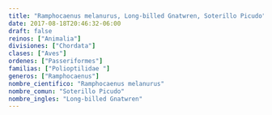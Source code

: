```yaml
---
title: "Ramphocaenus melanurus, Long-billed Gnatwren, Soterillo Picudo"
date: 2017-08-18T20:46:32-06:00
draft: false
reinos: ["Animalia"]
divisiones: ["Chordata"]
clases: ["Aves"]
ordenes: ["Passeriformes"]
familias: ["Polioptilidae "]
generos: ["Ramphocaenus"]
nombre_cientifico: "Ramphocaenus melanurus"
nombre_comun: "Soterillo Picudo"
nombre_ingles: "Long-billed Gnatwren"
---
```


